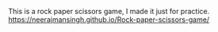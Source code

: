 This is a rock paper scissors game, I made it just for practice.
<br/>
https://neerajmansingh.github.io/Rock-paper-scissors-game/
